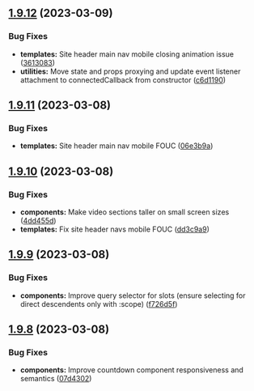 ## [1.9.12](https://github.com/jacecotton/tcds/compare/v1.9.11...v1.9.12) (2023-03-09)


### Bug Fixes

* **templates:** Site header main nav mobile closing animation issue ([3613083](https://github.com/jacecotton/tcds/commit/361308375af8f700afaa7c252e214cdee2f55bb3))
* **utilities:** Move state and props proxying and update event listener attachment to connectedCallback from constructor ([c6d1190](https://github.com/jacecotton/tcds/commit/c6d11901800950e4d67bd376701e3fda7ba19853))



## [1.9.11](https://github.com/jacecotton/tcds/compare/v1.9.10...v1.9.11) (2023-03-08)


### Bug Fixes

* **templates:** Site header main nav mobile FOUC ([06e3b9a](https://github.com/jacecotton/tcds/commit/06e3b9ac7f1f6ef150f1300c3df13a70952b411b))



## [1.9.10](https://github.com/jacecotton/tcds/compare/v1.9.9...v1.9.10) (2023-03-08)


### Bug Fixes

* **components:** Make video sections taller on small screen sizes ([4dd455d](https://github.com/jacecotton/tcds/commit/4dd455d17e9bf9b7ce798ba33d4e4eb81b65f3d3))
* **templates:** Fix site header navs mobile FOUC ([dd3c9a9](https://github.com/jacecotton/tcds/commit/dd3c9a9374b3e2bf670e76e4a03ffcfd04a80b00))



## [1.9.9](https://github.com/jacecotton/tcds/compare/v1.9.8...v1.9.9) (2023-03-08)


### Bug Fixes

* **components:** Improve query selector for slots (ensure selecting for direct descendents only with :scope) ([f726d5f](https://github.com/jacecotton/tcds/commit/f726d5f53d3bb014da44cc7d4a2d9c9b679c7eb9))



## [1.9.8](https://github.com/jacecotton/tcds/compare/v1.9.7...v1.9.8) (2023-03-08)


### Bug Fixes

* **components:** Improve countdown component responsiveness and semantics ([07d4302](https://github.com/jacecotton/tcds/commit/07d4302cb3a75737e77255417556bd911b2e8300))



